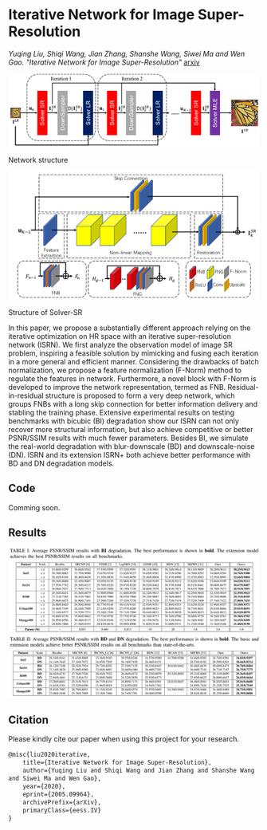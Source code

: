 # Iterative Network for Image Super-Resolution

*Yuqing Liu, Shiqi Wang, Jian Zhang, Shanshe Wang, Siwei Ma and Wen Gao. "Iterative Network for Image Super-Resolution"* [arxiv](https://arxiv.org/abs/2005.09964)

![model](./Images/network.png)

Network structure

![solversr](./Images/solversr.png)

Structure of Solver-SR

In this paper, we propose a substantially different approach relying on the iterative optimization on HR space with an iterative super-resolution network (ISRN). We first analyze the observation model of image SR problem, inspiring a feasible solution by mimicking and fusing each iteration in a more general and efficient manner. Considering the drawbacks of batch normalization, we propose a feature normalization (F-Norm) method to regulate the features in network.  Furthermore, a novel block with F-Norm is developed to improve the network representation, termed as FNB.  Residual-in-residual structure is proposed to form a very deep network, which groups FNBs with a long skip connection for better information delivery and stabling the training phase. Extensive experimental results on testing benchmarks with bicubic (BI) degradation show our ISRN can not only recover more structural information, but also achieve competitive or better PSNR/SSIM results with much fewer parameters. Besides BI, we simulate the real-world degradation with blur-downscale (BD) and downscale-noise (DN). ISRN and its extension ISRN+ both achieve better performance with BD and DN degradation models.

## Code
Comming soon.

## Results
![psnrssim](./Images/psnrssim.png)


## Citation
Please kindly cite our paper when using this project for your research.
```
@misc{liu2020iterative,
    title={Iterative Network for Image Super-Resolution},
    author={Yuqing Liu and Shiqi Wang and Jian Zhang and Shanshe Wang and Siwei Ma and Wen Gao},
    year={2020},
    eprint={2005.09964},
    archivePrefix={arXiv},
    primaryClass={eess.IV}
}
```